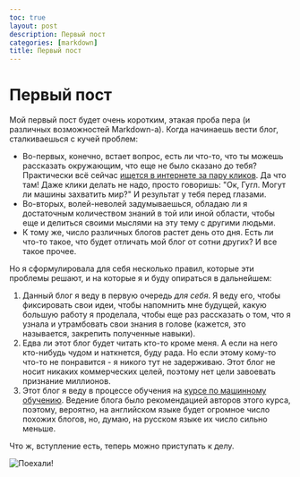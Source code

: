 ```yaml
---
toc: true
layout: post
description: Первый пост
categories: [markdown]
title: Первый пост
---
```


# Первый пост
Мой первый пост будет очень коротким, этакая проба пера (и различных возможностей Markdown-а). 
Когда начинаешь вести блог, сталкиваешься с кучей проблем:
* Во-первых, конечно, встает вопрос, есть ли что-то, что ты можешь рассказать окружающим, что еще не было сказано до тебя? Практически всё сейчас [ищется в интернете за пару кликов](https://ok.ru/video/290066008577). Да что там! Даже клики делать не надо, просто говоришь: "Ок, Гугл. Могут ли машины захватить мир?" И результат у тебя перед глазами.
* Во-вторых, волей-неволей задумываешься, обладаю ли я достаточным количеством знаний в той или иной области, чтобы еще и делиться своими мыслями на эту тему с другими людьми.
* К тому же, число различных блогов растет день ото дня. Есть ли что-то такое, что будет отличать мой блог от сотни других?
И  все такое прочее.

Но я сформулировала для себя несколько правил, которые эти проблемы решают, и на которые я и буду опираться в дальнейшем:
1. Данный блог я веду в первую очередь *для себя*. Я веду его, чтобы фиксировать свои идеи, чтобы напомнить мне будущей, какую большую работу я проделала, чтобы еще раз рассказать о том, что я узнала и утрамбовать свои знания в голове (кажется, это называется, закрепить полученные навыки).
2. Едва ли этот блог будет читать кто-то кроме меня. А если на него кто-нибудь чудом и наткнется, буду рада. Но если этому кому-то что-то не понравится - я никого тут не задерживаю. Этот блог не носит никаких коммерческих целей, поэтому нет цели завоевать признание миллионов.
3. Этот блог я веду в процессе обучения на [курсе по машинному обучению](https://course.fast.ai). Ведение блога было рекомендацией авторов этого курса, поэтому, вероятно, на английском языке будет огромное число похожих блогов, но, думаю, на русском языке их число сильно меньше.

Что ж, вступление есть, теперь можно приступать к делу.

  ![]({{site.baseurl}}/images/Gagarin.jpg "Поехали!")
